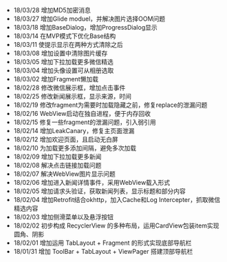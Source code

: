 * 18/03/28 增加MD5加密消息
* 18/03/27 增加Glide moduel，并解决图片选择OOM问题
* 18/03/18 增加BaseDialog，增加ProgressDialog显示
* 18/03/14 在MVP模式下优化Base结构* 18/03/11 使提示显示在两种方式清除之后* 18/03/08 增加设置中清除图片缓存* 18/03/05 增加下拉加载更多微信精选* 18/03/04 增加头像设置可从相册选取* 18/03/02 增加Fragment懒加载* 18/02/28 修改微信展示框，增加点击事件* 18/02/25 修改新闻展示框，显示来源，时间* 18/02/19 修改fragment为需要时加载隐藏之前，修复replace的泄漏问题* 18/02/16 WebView启动在独自进程，便于内存回收* 18/02/15 修复一些fragment的泄漏问题，引入弱引用* 18/02/14 增加LeakCanary，修复主页面泄漏* 18/02/12 增加欢迎页面，且启动无白屏* 18/02/10 为加载更多添加间隔，避免多次加载* 18/02/09 增加下拉加载更多新闻* 18/02/08 解决点击链接加载问题* 18/02/07 解决WebView图片显示问题* 18/02/06 增加进入新闻详情事件，采用WebView载入形式* 18/02/05 增加请求头验证，获取新闻列表，显示标题和部分内容* 18/02/04 增加Retrofit结合okhttp，加入Cache和Log Intercepter，抓取微信精选内容* 18/02/03 增加侧滑菜单以及悬浮按钮* 18/02/02 初步构成 RecyclerView 的多种布局，运用CardView包装item实现圆角、阴影* 18/02/01 增加运用 TabLayout + Fragment 的形式实现底部导航栏* 18/01/31 增加 ToolBar + TabLayout + ViewPager 搭建顶部导航栏